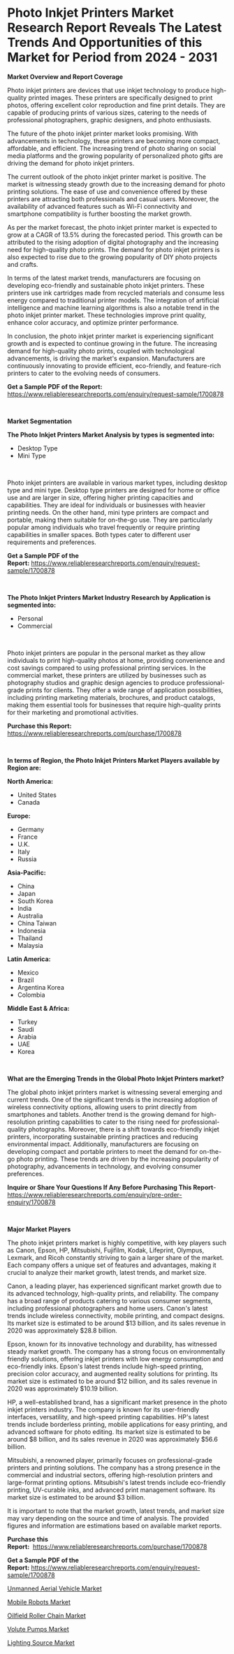 <p><h1>Photo Inkjet Printers Market Research Report Reveals The Latest Trends And Opportunities of this Market for Period from 2024 - 2031</h1></p><p><strong>Market Overview and Report Coverage</strong></p>
<p><p>Photo inkjet printers are devices that use inkjet technology to produce high-quality printed images. These printers are specifically designed to print photos, offering excellent color reproduction and fine print details. They are capable of producing prints of various sizes, catering to the needs of professional photographers, graphic designers, and photo enthusiasts.</p><p>The future of the photo inkjet printer market looks promising. With advancements in technology, these printers are becoming more compact, affordable, and efficient. The increasing trend of photo sharing on social media platforms and the growing popularity of personalized photo gifts are driving the demand for photo inkjet printers.</p><p>The current outlook of the photo inkjet printer market is positive. The market is witnessing steady growth due to the increasing demand for photo printing solutions. The ease of use and convenience offered by these printers are attracting both professionals and casual users. Moreover, the availability of advanced features such as Wi-Fi connectivity and smartphone compatibility is further boosting the market growth.</p><p>As per the market forecast, the photo inkjet printer market is expected to grow at a CAGR of 13.5% during the forecasted period. This growth can be attributed to the rising adoption of digital photography and the increasing need for high-quality photo prints. The demand for photo inkjet printers is also expected to rise due to the growing popularity of DIY photo projects and crafts.</p><p>In terms of the latest market trends, manufacturers are focusing on developing eco-friendly and sustainable photo inkjet printers. These printers use ink cartridges made from recycled materials and consume less energy compared to traditional printer models. The integration of artificial intelligence and machine learning algorithms is also a notable trend in the photo inkjet printer market. These technologies improve print quality, enhance color accuracy, and optimize printer performance.</p><p>In conclusion, the photo inkjet printer market is experiencing significant growth and is expected to continue growing in the future. The increasing demand for high-quality photo prints, coupled with technological advancements, is driving the market's expansion. Manufacturers are continuously innovating to provide efficient, eco-friendly, and feature-rich printers to cater to the evolving needs of consumers.</p></p>
<p><strong>Get a Sample PDF of the Report:</strong> <a href="https://www.reliableresearchreports.com/enquiry/request-sample/1700878">https://www.reliableresearchreports.com/enquiry/request-sample/1700878</a></p>
<p>&nbsp;</p>
<p><strong>Market Segmentation</strong></p>
<p><strong>The Photo Inkjet Printers Market Analysis by types is segmented into:</strong></p>
<p><ul><li>Desktop Type</li><li>Mini Type</li></ul></p>
<p>&nbsp;</p>
<p><p>Photo inkjet printers are available in various market types, including desktop type and mini type. Desktop type printers are designed for home or office use and are larger in size, offering higher printing capacities and capabilities. They are ideal for individuals or businesses with heavier printing needs. On the other hand, mini type printers are compact and portable, making them suitable for on-the-go use. They are particularly popular among individuals who travel frequently or require printing capabilities in smaller spaces. Both types cater to different user requirements and preferences.</p></p>
<p><strong>Get a Sample PDF of the Report:</strong>&nbsp;<a href="https://www.reliableresearchreports.com/enquiry/request-sample/1700878">https://www.reliableresearchreports.com/enquiry/request-sample/1700878</a></p>
<p>&nbsp;</p>
<p><strong>The Photo Inkjet Printers Market Industry Research by Application is segmented into:</strong></p>
<p><ul><li>Personal</li><li>Commercial</li></ul></p>
<p>&nbsp;</p>
<p><p>Photo inkjet printers are popular in the personal market as they allow individuals to print high-quality photos at home, providing convenience and cost savings compared to using professional printing services. In the commercial market, these printers are utilized by businesses such as photography studios and graphic design agencies to produce professional-grade prints for clients. They offer a wide range of application possibilities, including printing marketing materials, brochures, and product catalogs, making them essential tools for businesses that require high-quality prints for their marketing and promotional activities.</p></p>
<p><strong>Purchase this Report:</strong>&nbsp; <a href="https://www.reliableresearchreports.com/purchase/1700878">https://www.reliableresearchreports.com/purchase/1700878</a></p>
<p>&nbsp;</p>
<p><strong>In terms of Region, the Photo Inkjet Printers Market Players available by Region are:</strong></p>
<p>
    <p> <strong> North America: </strong>
        <ul>
            <li>United States</li>
            <li>Canada</li>
        </ul>
        </p> 
    <p> <strong> Europe: </strong>
        <ul>
            <li>Germany</li>
            <li>France</li>
            <li>U.K.</li>
            <li>Italy</li>
            <li>Russia</li>
        </ul>
        </p> 
    <p> <strong> Asia-Pacific: </strong>
        <ul>
            <li>China</li>
            <li>Japan</li>
            <li>South Korea</li>
            <li>India</li>
            <li>Australia</li>
            <li>China Taiwan</li>
            <li>Indonesia</li>
            <li>Thailand</li>
            <li>Malaysia</li>
        </ul>
        </p> 
    <p> <strong> Latin America: </strong>
        <ul>
            <li>Mexico</li>
            <li>Brazil</li>
            <li>Argentina Korea</li>
            <li>Colombia</li>
        </ul>
        </p> 
    <p> <strong> Middle East & Africa: </strong>
        <ul>
            <li>Turkey</li>
            <li>Saudi</li>
            <li>Arabia</li>
            <li>UAE</li>
            <li>Korea</li>
        </ul>
    </p>
    </p>
<p>&nbsp;</p>
<p><strong>What are the Emerging Trends in the Global Photo Inkjet Printers market?</strong></p>
<p><p>The global photo inkjet printers market is witnessing several emerging and current trends. One of the significant trends is the increasing adoption of wireless connectivity options, allowing users to print directly from smartphones and tablets. Another trend is the growing demand for high-resolution printing capabilities to cater to the rising need for professional-quality photographs. Moreover, there is a shift towards eco-friendly inkjet printers, incorporating sustainable printing practices and reducing environmental impact. Additionally, manufacturers are focusing on developing compact and portable printers to meet the demand for on-the-go photo printing. These trends are driven by the increasing popularity of photography, advancements in technology, and evolving consumer preferences.</p></p>
<p><strong>Inquire or Share Your Questions If Any Before Purchasing This Report</strong>- <a href="https://www.reliableresearchreports.com/enquiry/pre-order-enquiry/1700878">https://www.reliableresearchreports.com/enquiry/pre-order-enquiry/1700878</a></p>
<p>&nbsp;</p>
<p><strong>Major Market Players</strong></p>
<p><p>The photo inkjet printers market is highly competitive, with key players such as Canon, Epson, HP, Mitsubishi, Fujifilm, Kodak, Lifeprint, Olympus, Lexmark, and Ricoh constantly striving to gain a larger share of the market. Each company offers a unique set of features and advantages, making it crucial to analyze their market growth, latest trends, and market size.</p><p>Canon, a leading player, has experienced significant market growth due to its advanced technology, high-quality prints, and reliability. The company has a broad range of products catering to various consumer segments, including professional photographers and home users. Canon's latest trends include wireless connectivity, mobile printing, and compact designs. Its market size is estimated to be around $13 billion, and its sales revenue in 2020 was approximately $28.8 billion.</p><p>Epson, known for its innovative technology and durability, has witnessed steady market growth. The company has a strong focus on environmentally friendly solutions, offering inkjet printers with low energy consumption and eco-friendly inks. Epson's latest trends include high-speed printing, precision color accuracy, and augmented reality solutions for printing. Its market size is estimated to be around $12 billion, and its sales revenue in 2020 was approximately $10.19 billion.</p><p>HP, a well-established brand, has a significant market presence in the photo inkjet printers industry. The company is known for its user-friendly interfaces, versatility, and high-speed printing capabilities. HP's latest trends include borderless printing, mobile applications for easy printing, and advanced software for photo editing. Its market size is estimated to be around $8 billion, and its sales revenue in 2020 was approximately $56.6 billion.</p><p>Mitsubishi, a renowned player, primarily focuses on professional-grade printers and printing solutions. The company has a strong presence in the commercial and industrial sectors, offering high-resolution printers and large-format printing options. Mitsubishi's latest trends include eco-friendly printing, UV-curable inks, and advanced print management software. Its market size is estimated to be around $3 billion.</p><p>It is important to note that the market growth, latest trends, and market size may vary depending on the source and time of analysis. The provided figures and information are estimations based on available market reports.</p></p>
<p><strong>Purchase this Report:</strong>&nbsp;&nbsp;<a href="https://www.reliableresearchreports.com/purchase/1700878">https://www.reliableresearchreports.com/purchase/1700878</a></p>
<p></p>
<p><strong>Get a Sample PDF of the Report:</strong>&nbsp;<a href="https://www.reliableresearchreports.com/enquiry/request-sample/1700878">https://www.reliableresearchreports.com/enquiry/request-sample/1700878</a></p>
<p><p><a href="https://github.com/globismark/Market-Research-Report-List-1/blob/main/unmanned-aerial-vehicle-market.md">Unmanned Aerial Vehicle Market</a></p><p><a href="https://github.com/mauripalmi/Market-Research-Report-List-1/blob/main/mobile-robots-market.md">Mobile Robots Market</a></p><p><a href="https://github.com/nathandecarvalho/Market-Research-Report-List-1/blob/main/oilfield-roller-chain-market.md">Oilfield Roller Chain Market</a></p><p><a href="https://github.com/lylyparadise/Market-Research-Report-List-1/blob/main/volute-pumps-market.md">Volute Pumps Market</a></p><p><a href="https://github.com/markusgodoy/Market-Research-Report-List-1/blob/main/lighting-source-market.md">Lighting Source Market</a></p></p>